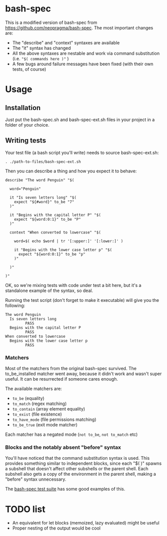 bash-spec
=========

This is a modified version of bash-spec from https://github.com/neopragma/bash-spec. The most important changes are:

- The "describe" and "context" syntaxes are available
- The "it" syntax has changed
- All the above syntaxes are nestable and work via command substitution (i.e. `"$( commands here )"` )
- A few bugs around failure messages have been fixed (with their own tests, of course)

# Usage

## Installation

Just put the bash-spec.sh and bash-spec-ext.sh files in your project in a folder of your choice.

## Writing tests

Your test file (a bash script you'll write) needs to source bash-spec-ext.sh:

    . ./path-to-files/bash-spec-ext.sh

Then you can describe a thing and how you expect it to behave:

```
describe "The word Penguin" "$( 
  
  word="Penguin"
  
  it "Is seven letters long" "$(
    expect "${#word}" to_be "7"
  )"
  
  it "Begins with the capital letter P" "$(
    expect "${word:0:1}" to_be "P"
  )"
  
  context "When converted to lowercase" "$(
  
    word=$( echo $word | tr '[:upper:]' '[:lower:]' )
    
    it "Begins with the lower case letter p" "$(
      expect "${word:0:1}" to_be "p"
    )"
    
  )"
  
)"
```

OK, so we're mixing tests with code under test a bit here, but it's a standalone example of the syntax, so deal.

Running the test script (don't forget to make it executable) will give you the following:

```
The word Penguin
  Is seven letters long
         PASS
  Begins with the capital letter P
         PASS
When converted to lowercase
  Begins with the lower case letter p
         PASS
```

### Matchers

Most of the matchers from the original bash-spec survived. The to_be_installed matcher went away, because it didn't work and wasn't super useful. It can be resurrected if someone cares enough.

The available matchers are:

- `to_be` (equality)
- `to_match` (regex matching)
- `to_contain` (array element equality)
- `to_exist` (file existence)
- `to_have_mode` (file permissions matching)
- `to_be_true` (exit mode matcher)

Each matcher has a negated mode (`not to_be`, `not to_match` etc)

### Blocks and the notably absent "before" syntax

You'll have noticed that the command substitution syntax is used. This provides something similar to independent blocks, since each "$( )" spawns a subshell that doesn't affect other subshells or the parent shell. Each subshell also gets a copy of the environment in the parent shell, making a "before" syntax unnecessary.

The [bash-spec test suite](https://github.com/realestate-com-au/bash-spec-2/blob/master/test_bash-spec.sh) has some good examples of this.

# TODO list

- An equivalent for let blocks (memoized, lazy evaluated) might be useful
- Proper nesting of the output would be cool
